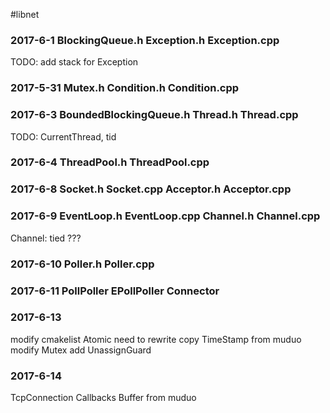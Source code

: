 #libnet

### 2017-6-1 BlockingQueue.h Exception.h Exception.cpp
TODO: add stack for Exception

### 2017-5-31 Mutex.h Condition.h Condition.cpp

### 2017-6-3 BoundedBlockingQueue.h Thread.h Thread.cpp
TODO: CurrentThread, tid

### 2017-6-4 ThreadPool.h ThreadPool.cpp

### 2017-6-8 Socket.h Socket.cpp Acceptor.h Acceptor.cpp

### 2017-6-9 EventLoop.h EventLoop.cpp Channel.h Channel.cpp
Channel: tied ???

### 2017-6-10 Poller.h Poller.cpp

### 2017-6-11 PollPoller EPollPoller Connector

### 2017-6-13
modify cmakelist
Atomic need to rewrite
copy TimeStamp from muduo
modify Mutex add UnassignGuard

### 2017-6-14
TcpConnection
Callbacks
Buffer from muduo


